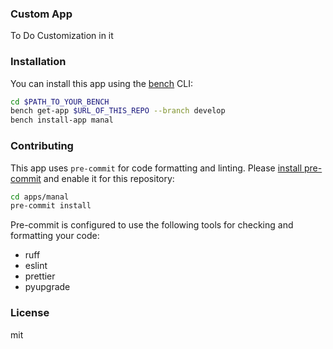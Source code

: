 ### Custom App

To Do Customization in it

### Installation

You can install this app using the [bench](https://github.com/frappe/bench) CLI:

```bash
cd $PATH_TO_YOUR_BENCH
bench get-app $URL_OF_THIS_REPO --branch develop
bench install-app manal
```

### Contributing

This app uses `pre-commit` for code formatting and linting. Please [install pre-commit](https://pre-commit.com/#installation) and enable it for this repository:

```bash
cd apps/manal
pre-commit install
```

Pre-commit is configured to use the following tools for checking and formatting your code:

- ruff
- eslint
- prettier
- pyupgrade

### License

mit
